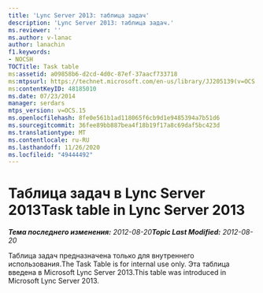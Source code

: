 ```yaml
---
title: 'Lync Server 2013: таблица задач'
description: 'Lync Server 2013: таблица задач.'
ms.reviewer: ''
ms.author: v-lanac
author: lanachin
f1.keywords:
- NOCSH
TOCTitle: Task table
ms:assetid: a09858b6-d2cd-4d0c-87ef-37aacf733718
ms:mtpsurl: https://technet.microsoft.com/en-us/library/JJ205139(v=OCS.15)
ms:contentKeyID: 48185010
ms.date: 07/23/2014
manager: serdars
mtps_version: v=OCS.15
ms.openlocfilehash: 8fe0e561b1ad118065f6cb9d1e9485394a7b51d6
ms.sourcegitcommit: 36fee89bb887bea4f18b19f17a8c69daf5bc423d
ms.translationtype: MT
ms.contentlocale: ru-RU
ms.lasthandoff: 11/26/2020
ms.locfileid: "49444492"
---
```

# <a name="task-table-in-lync-server-2013"></a><span data-ttu-id="b8dd1-103">Таблица задач в Lync Server 2013</span><span class="sxs-lookup"><span data-stu-id="b8dd1-103">Task table in Lync Server 2013</span></span>

<div data-xmlns="http://www.w3.org/1999/xhtml">

<div class="topic" data-xmlns="http://www.w3.org/1999/xhtml" data-msxsl="urn:schemas-microsoft-com:xslt" data-cs="https://msdn.microsoft.com/">

<div data-asp="https://msdn2.microsoft.com/asp">



</div>

<div id="mainSection">

<div id="mainBody"><span data-ttu-id="b8dd1-104">

<span> </span></span><span class="sxs-lookup"><span data-stu-id="b8dd1-104">

<span> </span></span></span>

<span data-ttu-id="b8dd1-105">_**Тема последнего изменения:** 2012-08-20_</span><span class="sxs-lookup"><span data-stu-id="b8dd1-105">_**Topic Last Modified:** 2012-08-20_</span></span>

<span data-ttu-id="b8dd1-106">Таблица задач предназначена только для внутреннего использования.</span><span class="sxs-lookup"><span data-stu-id="b8dd1-106">The Task Table is for internal use only.</span></span> <span data-ttu-id="b8dd1-107">Эта таблица введена в Microsoft Lync Server 2013.</span><span class="sxs-lookup"><span data-stu-id="b8dd1-107">This table was introduced in Microsoft Lync Server 2013.</span></span>

<span data-ttu-id="b8dd1-108"></div>

<span> </span>

</div>

</div>

</span><span class="sxs-lookup"><span data-stu-id="b8dd1-108"></div>

<span> </span>

</div>

</div>

</span></span></div>

